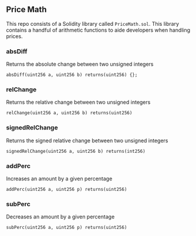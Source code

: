 ## Price Math

This repo consists of a Solidity library called `PriceMath.sol`. This library contains a handful of arithmetic functions to aide developers when handling prices.

### absDiff

Returns the absolute change between two unsigned integers

```solidity
absDiff(uint256 a, uint256 b) returns(uint256) {};
```

### relChange

Returns the relative change between two unsigned integers

```solidity
relChange(uint256 a, uint256 b) returns(uint256)
```

### signedRelChange

Returns the signed relative change between two unsigned integers

```solidity
signedRelChange(uint256 a, uint256 b) returns(int256)
```

### addPerc

Increases an amount by a given percentage

```solidity
addPerc(uint256 a, uint256 p) returns(uint256)
```

### subPerc

Decreases an amount by a given percentage

```solidity
subPerc(uint256 a, uint256 p) returns(uint256)
```
